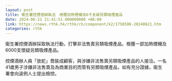 ```yaml
---
layout: post
title: 衞生署控煙酒辦執法　檢獲加熱煙機及6千支疑另類吸煙產品
date: 2024-06-21 21:41:51.000000000 +08:00
link: https://news.rthk.hk/rthk/ch/component/k2/1758506-20240621.htm
categories: rthk
---
```


衞生署控煙酒辦採取執法行動，打擊非法售賣另類吸煙產品，檢獲一部加熱煙機及6000支懷疑另類吸煙產品。

控煙酒辦人員「放蛇」喬裝成顧客，與涉嫌非法售賣另類吸煙產品的人接洽。一名41歲男子涉嫌非法售賣及為商業目的而管有另類吸煙產品，如有充分證據，衞生署會向違例人士提出檢控。
